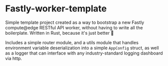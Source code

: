 # Fastly-worker-template

Simple template project created as a way to bootstrap a new Fastly compute@edge RESTful API worker, without having to write all the boilerplate.
Written in Rust, because it's just better 🦀

Includes a simple router module, and a utils module that handles environment variable deserialization into a simple `AppConfig` struct, as well as a logger that can interface with any industry-standard logging dashboard via http.
